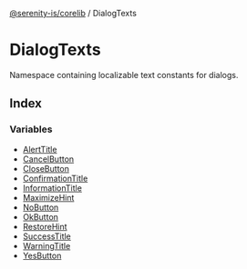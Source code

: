 [@serenity-is/corelib](../../README.md) / DialogTexts

# DialogTexts

Namespace containing localizable text constants for dialogs.

## Index

### Variables

- [AlertTitle](variables/AlertTitle.md)
- [CancelButton](variables/CancelButton.md)
- [CloseButton](variables/CloseButton.md)
- [ConfirmationTitle](variables/ConfirmationTitle.md)
- [InformationTitle](variables/InformationTitle.md)
- [MaximizeHint](variables/MaximizeHint.md)
- [NoButton](variables/NoButton.md)
- [OkButton](variables/OkButton.md)
- [RestoreHint](variables/RestoreHint.md)
- [SuccessTitle](variables/SuccessTitle.md)
- [WarningTitle](variables/WarningTitle.md)
- [YesButton](variables/YesButton.md)
